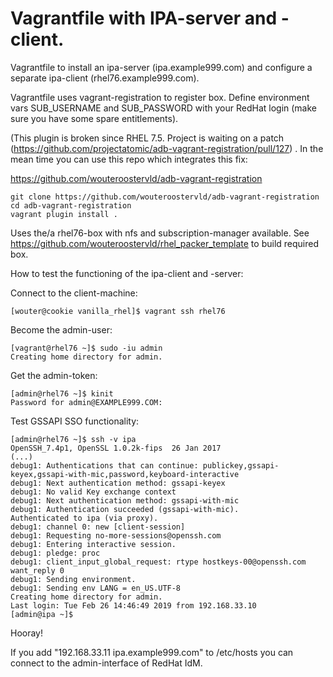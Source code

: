 # Vagrantfile with IPA-server and -client.

Vagrantfile to install an ipa-server (ipa.example999.com) and configure a separate ipa-client
(rhel76.example999.com).

Vagrantfile uses vagrant-registration to register box. Define environment vars SUB\_USERNAME
and SUB\_PASSWORD with your RedHat login (make sure you have some spare entitlements).

(This plugin is broken since RHEL 7.5. Project is waiting on a patch 
 (https://github.com/projectatomic/adb-vagrant-registration/pull/127) . In the mean time you can
use this repo which integrates this fix:

https://github.com/wouteroostervld/adb-vagrant-registration

    git clone https://github.com/wouteroostervld/adb-vagrant-registration
    cd adb-vagrant-registration
    vagrant plugin install .

Uses the/a rhel76-box with nfs and subscription-manager available. See https://github.com/wouteroostervld/rhel_packer_template to build required box.

How to test the functioning of the ipa-client and -server:

Connect to the client-machine:

    [wouter@cookie vanilla_rhel]$ vagrant ssh rhel76

Become the admin-user:

    [vagrant@rhel76 ~]$ sudo -iu admin
    Creating home directory for admin.

Get the admin-token:

    [admin@rhel76 ~]$ kinit
    Password for admin@EXAMPLE999.COM: 

Test GSSAPI SSO functionality:

    [admin@rhel76 ~]$ ssh -v ipa
    OpenSSH_7.4p1, OpenSSL 1.0.2k-fips  26 Jan 2017
    (...)
    debug1: Authentications that can continue: publickey,gssapi-keyex,gssapi-with-mic,password,keyboard-interactive
    debug1: Next authentication method: gssapi-keyex
    debug1: No valid Key exchange context
    debug1: Next authentication method: gssapi-with-mic
    debug1: Authentication succeeded (gssapi-with-mic).
    Authenticated to ipa (via proxy).
    debug1: channel 0: new [client-session]
    debug1: Requesting no-more-sessions@openssh.com
    debug1: Entering interactive session.
    debug1: pledge: proc
    debug1: client_input_global_request: rtype hostkeys-00@openssh.com want_reply 0
    debug1: Sending environment.
    debug1: Sending env LANG = en_US.UTF-8
    Creating home directory for admin.
    Last login: Tue Feb 26 14:46:49 2019 from 192.168.33.10
    [admin@ipa ~]$ 

Hooray!

If you add "192.168.33.11 ipa.example999.com" to /etc/hosts you can connect to the admin-interface
of RedHat IdM.
